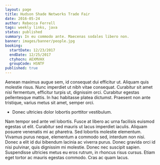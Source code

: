```yaml
---
layout: page
title: Hudson Shade Networks Trade Fair
date: 2016-05-24
author: Rebecca Ferrell
tags: weekly links, java
status: published
summary: In eu commodo ante. Maecenas sodales libero non.
banner: images/banner/people.jpg
booking:
  startDate: 12/23/2017
  endDate: 12/25/2017
  ctyhocn: AEXMVHX
  groupCode: HSNTF
published: true
---
```

Aenean maximus augue sem, id consequat dui efficitur ut. Aliquam quis molestie risus. Nunc imperdiet ut nibh vitae consequat. Curabitur sit amet nisi fermentum, efficitur turpis ut, dignissim orci. Curabitur egestas pellentesque mattis. In hac habitasse platea dictumst. Praesent non ante tristique, varius metus sit amet, semper orci.

* Donec ultricies dolor lobortis porttitor vestibulum.

Nam tempor sed ante vel lobortis. Fusce at libero ac urna facilisis euismod egestas ut elit. Curabitur sed mauris ut lacus imperdiet iaculis. Aliquam posuere venenatis mi ac pharetra. Sed lobortis molestie elementum. Vivamus purus neque, elementum a commodo sed, interdum non nisi. Donec a elit id dui bibendum lacinia ac viverra purus. Donec gravida orci id nisi pulvinar, quis dignissim mi molestie. Donec nec suscipit sapien. Suspendisse ultricies metus eu eros rutrum, in rhoncus risus cursus. Etiam eget tortor ac mauris egestas commodo. Cras ac quam lacus.
